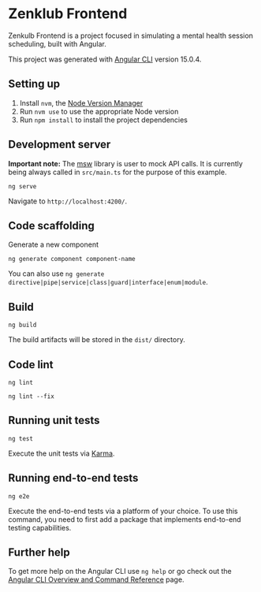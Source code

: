 # Zenklub Frontend

Zenkulb Frontend is a project focused in simulating a mental health session scheduling, built with Angular.

This project was generated with [Angular CLI](https://github.com/angular/angular-cli) version 15.0.4.

## Setting up

1. Install `nvm`, the [Node Version Manager](https://github.com/nvm-sh/nvm)
2. Run `nvm use` to use the appropriate Node version
3. Run `npm install` to install the project dependencies

## Development server

**Important note:** The [msw](https://mswjs.io/) library is user to mock API calls. It is currently being always called in `src/main.ts` for the purpose of this example.

```
ng serve
```

Navigate to `http://localhost:4200/`.

## Code scaffolding

Generate a new component

```
ng generate component component-name
```

You can also use `ng generate directive|pipe|service|class|guard|interface|enum|module`.

## Build

```
ng build
```

The build artifacts will be stored in the `dist/` directory.

## Code lint

```
ng lint
```

```
ng lint --fix
```

## Running unit tests

```
ng test
```

Execute the unit tests via [Karma](https://karma-runner.github.io).

## Running end-to-end tests

```
ng e2e
```

Execute the end-to-end tests via a platform of your choice. To use this command, you need to first add a package that implements end-to-end testing capabilities.

## Further help

To get more help on the Angular CLI use `ng help` or go check out the [Angular CLI Overview and Command Reference](https://angular.io/cli) page.

